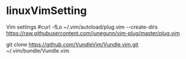 # linuxVimSetting
Vim settings
#curl -fLo ~/.vim/autoload/plug.vim --create-dirs https://raw.githubusercontent.com/junegunn/vim-plug/master/plug.vim

git clone https://github.com/VundleVim/Vundle.vim.git ~/.vim/bundle/Vundle.vim
